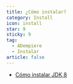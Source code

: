 ```yaml
---
title: ¿Cómo instalar?
category: Install
icon: install
star: 9
sticky: 9
tag:
  - ADempiere
  - Instalar
article: false
---
```


- [Cómo instalar JDK 8](./installing-jdk8.md)